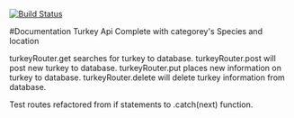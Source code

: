 [![Build Status](https://travis-ci.org/Chemenes/11-12-mongodb-express-api.svg?branch=master)](https://travis-ci.org/Chemenes/11-12-mongodb-express-api)

#Documentation
Turkey Api Complete with categorey's Species and location

turkeyRouter.get searches for turkey to database.
turkeyRouter.post will post new turkey to database.
turkeyRouter.put places new information on turkey to database.
turkeyRouter.delete will delete turkey information from database.

Test routes refactored from if statements to .catch(next) function.
